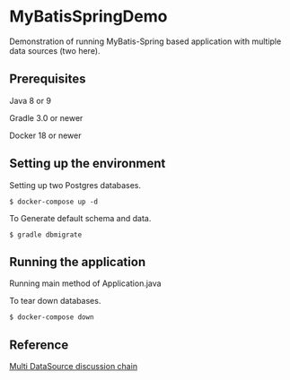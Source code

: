 # MyBatisSpringDemo
Demonstration of running MyBatis-Spring based application with multiple data sources (two here).

## **Prerequisites**

Java 8 or 9

Gradle 3.0 or newer

Docker 18 or newer

## **Setting up the environment**

Setting up two Postgres databases.
```
$ docker-compose up -d
```
To Generate default schema and data.
```
$ gradle dbmigrate
```

## **Running the application**

Running main method of Application.java

To tear down databases.
```
$ docker-compose down
```

## **Reference**

[Multi DataSource discussion chain](https://github.com/mybatis/spring-boot-starter/issues/78)